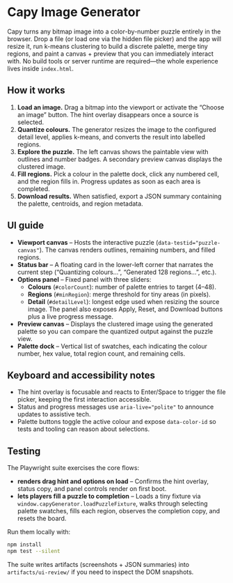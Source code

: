 # Capy Image Generator

Capy turns any bitmap image into a color-by-number puzzle entirely in the
browser. Drop a file (or load one via the hidden file picker) and the app will
resize it, run k-means clustering to build a discrete palette, merge tiny
regions, and paint a canvas + preview that you can immediately interact with.
No build tools or server runtime are required—the whole experience lives inside
`index.html`.

## How it works

1. **Load an image.** Drag a bitmap into the viewport or activate the “Choose an
   image” button. The hint overlay disappears once a source is selected.
2. **Quantize colours.** The generator resizes the image to the configured
   detail level, applies k-means, and converts the result into labelled regions.
3. **Explore the puzzle.** The left canvas shows the paintable view with outlines
   and number badges. A secondary preview canvas displays the clustered image.
4. **Fill regions.** Pick a colour in the palette dock, click any numbered cell,
   and the region fills in. Progress updates as soon as each area is completed.
5. **Download results.** When satisfied, export a JSON summary containing the
   palette, centroids, and region metadata.

## UI guide

- **Viewport canvas** – Hosts the interactive puzzle (`data-testid="puzzle-canvas"`).
  The canvas renders outlines, remaining numbers, and filled regions.
- **Status bar** – A floating card in the lower-left corner that narrates the
  current step (“Quantizing colours…”, “Generated 128 regions…”, etc.).
- **Options panel** – Fixed panel with three sliders:
  - **Colours** (`#colorCount`): number of palette entries to target (4–48).
  - **Regions** (`#minRegion`): merge threshold for tiny areas (in pixels).
  - **Detail** (`#detailLevel`): longest edge used when resizing the source
    image.
  The panel also exposes Apply, Reset, and Download buttons plus a live
  progress message.
- **Preview canvas** – Displays the clustered image using the generated palette
  so you can compare the quantized output against the puzzle view.
- **Palette dock** – Vertical list of swatches, each indicating the colour
  number, hex value, total region count, and remaining cells.

## Keyboard and accessibility notes

- The hint overlay is focusable and reacts to Enter/Space to trigger the file
  picker, keeping the first interaction accessible.
- Status and progress messages use `aria-live="polite"` to announce updates to
  assistive tech.
- Palette buttons toggle the active colour and expose `data-color-id` so tests
  and tooling can reason about selections.

## Testing

The Playwright suite exercises the core flows:

- **renders drag hint and options on load** – Confirms the hint overlay, status
  copy, and panel controls render on first boot.
- **lets players fill a puzzle to completion** – Loads a tiny fixture via
  `window.capyGenerator.loadPuzzleFixture`, walks through selecting palette
  swatches, fills each region, observes the completion copy, and resets the
  board.

Run them locally with:

```bash
npm install
npm test --silent
```

The suite writes artifacts (screenshots + JSON summaries) into
`artifacts/ui-review/` if you need to inspect the DOM snapshots.

